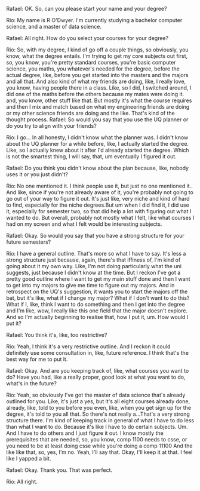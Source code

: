 Rafael: OK. So, can you please start your name and your degree? 

Rio: My name is R O'Dwyer. I'm currently studying a bachelor computer science, and a master of data science. 

Rafael: All right. How do you select your courses for your degree? 

Rio: So, with my degree, I kind of go off a couple things, so obviously, you know, what the degree entails. I'm trying to get my core subjects out first, so, you know, you're pretty standard courses, you're basic computer science, you maths, you whatever's needed for the degree, before the actual degree, like, before you get started into the masters and the majors and all that. And also kind of what my friends are doing, like, I really love, you know, having people there in a class. Like, so I did, I switched around, I did one of the maths before the others because my mates were doing it. and, you know, other stuff like that. But mostly it's what the course requires and then I mix and match based on what my engineering friends are doing or my other science friends are doing and the like. That's kind of the thought process. 
Rafael: 
So would you say that you use the UQ planner or do you try to align with your friends? 

Rio: I go... In all honesty, I didn't know what the planner was. I didn't know about the UQ planner for a while before, like, I actually started the degree. Like, so I actually knew about it after I'd already started the degree. Which is not the smartest thing, I will say, that, um eventually I figured it out. 

Rafael: Do you think you didn't know about the plan because, like, nobody uses it or you just didn't? 

Rio: No one mentioned it. I think people use it, but just no one mentioned it.. And like, since if you're not already aware of it, you're probably not going to go out of your way to figure it out. It's just like, very niche and kind of hard to find, especially for the niche degrees.But um when I did find it, I did use it, especially for semester two, so that did help a lot with figuring out what I wanted to do. But overall, probably not mostly what I felt, like what courses I had on my screen and what I felt would be interesting subjects. 

Rafael: Okay. So would you say that you have a strong structure for your future semesters? 

Rio: I have a general outline. That's more so what I have to say. It's less a strong structure just because, again, there's that iffiness of, I'm kind of going about it my own way. Like, I'm not doing particularly what the uni suggests, just because I didn't know at the time. But I reckon I've got a pretty good outline where I want to get my main stuff done and then I want to get into my majors to give me time to figure out my majors. And in retrospect on the UQ's suggestion, it wants you to start the majors off the bat, but it's like, what if I change my major? What if I don't want to do this? What if I, like, think I want to do something and then I get into the degree and I'm like, wow, I really like this one field that the major doesn't explore. And so I'm actually beginning to realise that, how I put it, um. How would I put it? 

Rafael: You think it's, like, too restrictive?

Rio: Yeah, I think it's a very restrictive outline. And I reckon it could definitely use some consultation in, like, future reference. I think that's the best way for me to put it.

Rafael: Okay. And are you keeping track of, like, what courses you want to do? Have you had, like a really proper, good look at what you want to do, what's in the future? 

Rio: Yeah, so obviously I've got the master of data science that's already outlined for you. Like, it's just a yes, but it's all eight courses already done, already, like, told to you before you even, like, when you get sign up for the degree, it's told to you all that. So there's not really a…That's a very strong structure there. I'm kind of keeping track in general of what I have to do less than what I want to do. Because it's like I have to do certain subjects. Um. And I have to do others and I just figure it out. I know mostly the prerequisites that are needed, so, you know, comp 1100 needs to csse, or you need to be at least doing csse while you're doing a comp 11100 And the like like that, so, yes, I'm no. Yeah, I'll say that. Okay, I'll keep it at that. I feel like I yapped a bit. 

Rafael: Okay. Thank you. That was perfect. 

Rio: All right.
